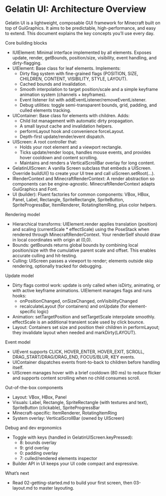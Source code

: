 # Gelatin UI: Architecture Overview

Gelatin UI is a lightweight, composable GUI framework for Minecraft built on top of GuiGraphics. It aims to be predictable, high-performance, and easy to extend. This document explains the key concepts you’ll use every day.

Core building blocks
- IUIElement: Minimal interface implemented by all elements. Exposes update, render, getBounds, position/size, visibility, event handling, and dirty-flagging.
- UIElement: Base class for leaf elements. Implements:
  - Dirty flag system with fine-grained flags (POSITION, SIZE, CHILDREN, CONTENT, VISIBILITY, STYLE, LAYOUT).
  - Cached bounds and invalidation.
  - Smooth interpolation to target position/scale and a simple keyframe animation system (channels + keyframes).
  - Event listener list with addEventListener/removeEventListener.
  - Debug utilities: toggle semi-transparent bounds, grid, padding, and culled elements tracking.
- UIContainer: Base class for elements with children. Adds:
  - Child list management with automatic dirty propagation.
  - A small layout cache and invalidation helpers.
  - performLayout hook and convenience forceLayout.
  - Depth-first update/render/event dispatch.
- UIScreen: A root controller that:
  - Holds your root element and a viewport rectangle.
  - Ticks update/render loops, handles mouse events, and provides hover cooldown and content scrolling.
  - Maintains and renders a VerticalScrollBar overlay for long content.
- GelatinUIScreen: A vanilla Screen subclass that embeds a UIScreen. Override buildUI() to create your UI tree and call uiScreen.setRoot(...).
- IRenderContext and MinecraftRenderContext: A render abstraction so components can be engine-agnostic. MinecraftRenderContext adapts GuiGraphics and Font.
- UI (builder): Fluent factories for common components: VBox, HBox, Panel, Label, Rectangle, SpriteRectangle, SpriteButton, SpriteProgressBar, ItemRenderer, RotatingItemRing, plus color helpers.

Rendering model
- Hierarchical transforms: UIElement.render applies translation (position) and scaling (currentScale * effectScale) using the PoseStack when rendered through MinecraftRenderContext. Your renderSelf should draw in local coordinates with origin at (0,0).
- Bounds: getBounds returns global bounds by combining local position/size with the cumulative parent scale and offset. This enables accurate culling and hit-testing.
- Culling: UIScreen passes a viewport to render; elements outside skip rendering, optionally tracked for debugging.

Update model
- Dirty flags control work: update is only called when isDirty, animating, or with active keyframe animations. UIElement manages flags and runs hooks:
  - onPositionChanged, onSizeChanged, onVisibilityChanged
  - recalculateLayout (for containers) and onUpdate (for element-specific logic)
- Animation: setTargetPosition and setTargetScale interpolate smoothly. effectScale is an additional transient scale used by click bounce.
- Layout: Containers set size and position their children in performLayout; they invalidate layout when needed and markDirty(LAYOUT).

Event model
- UIEvent supports CLICK, HOVER_ENTER, HOVER_EXIT, SCROLL, DRAG_START/DRAG/DRAG_END, FOCUS/BLUR, KEY events.
- UIContainer dispatches events front-to-back to children before handling itself.
- UIScreen manages hover with a brief cooldown (80 ms) to reduce flicker and supports content scrolling when no child consumes scroll.

Out-of-the-box components
- Layout: VBox, HBox, Panel
- Visuals: Label, Rectangle, SpriteRectangle (with textures and text), SpriteButton (clickable), SpriteProgressBar
- Minecraft-specific: ItemRenderer, RotatingItemRing
- System overlay: VerticalScrollBar (owned by UIScreen)

Debug and dev ergonomics
- Toggle with keys (handled in GelatinUIScreen.keyPressed):
  - 8: bounds overlay
  - 9: grid overlay
  - 0: padding overlay
  - 7: culled/rendered elements inspector
- Builder API in UI keeps your UI code compact and expressive.

What’s next
- Read 02-getting-started.md to build your first screen, then 03-layout.md to master layouting.

